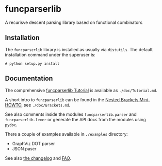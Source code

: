 funcparserlib
=============

A recurisve descent parsing library based on functional combinators.


Installation
------------

The `funcparserlib` library is installed as usually via `distutils`. The
default installation command under the superuser is:

    # python setup.py install


Documentation
-------------

The comprehensive [funcparserlib Tutorial][1] is available as `./doc/Tutorial.md`.

A short intro to `funcparserlib` can be found in the [Nested Brackets
Mini-HOWTO][2], see `./doc/Brackets.md`.

See also comments inside the modules `funcparserlib.parser` and
`funcparserlib.lexer` or generate the API docs from the modules using `pydoc`.

There a couple of examples available in `./examples` directory:

* GraphViz DOT parser
* JSON paser

See also [the changelog][3] and [FAQ][4].

  [1]: Tutorial
  [2]: Brackets
  [3]: Changes
  [4]: FAQ

<!-- vim:set ft=markdown tw=80: -->

